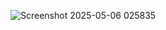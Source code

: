 ![Screenshot 2025-05-06 025835](https://github.com/user-attachments/assets/fcd0f1ea-d1e2-4bdb-94b0-0b248d5751d9)
